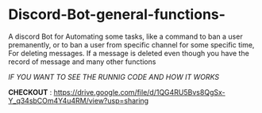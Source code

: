 # Discord-Bot-general-functions-
A discord Bot for Automating some tasks, like a command to ban a user premanently, or to ban a user from specific channel for some specific time, For deleting messages. If a message is deleted even though you have the record of message and many other functions


*IF YOU WANT TO SEE THE RUNNIG CODE AND HOW IT WORKS*

**CHECKOUT** : https://drive.google.com/file/d/1QG4RU5Bvs8QgSx-Y_q34sbCOm4Y4u4RM/view?usp=sharing
